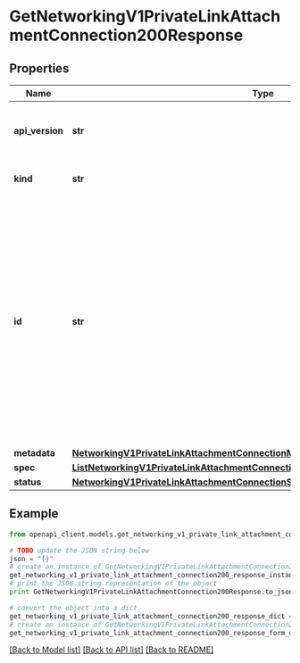 # GetNetworkingV1PrivateLinkAttachmentConnection200Response


## Properties
Name | Type | Description | Notes
------------ | ------------- | ------------- | -------------
**api_version** | **str** | APIVersion defines the schema version of this representation of a resource. | [readonly] 
**kind** | **str** | Kind defines the object this REST resource represents. | [readonly] 
**id** | **str** | ID is the \&quot;natural identifier\&quot; for an object within its scope/namespace; it is normally unique across time but not space. That is, you can assume that the ID will not be reclaimed and reused after an object is deleted (\&quot;time\&quot;); however, it may collide with IDs for other object &#x60;kinds&#x60; or objects of the same &#x60;kind&#x60; within a different scope/namespace (\&quot;space\&quot;). | [readonly] 
**metadata** | [**NetworkingV1PrivateLinkAttachmentConnectionMetadata**](NetworkingV1PrivateLinkAttachmentConnectionMetadata.md) |  | [optional] 
**spec** | [**ListNetworkingV1PrivateLinkAttachmentConnections200ResponseAllOfDataInnerSpec**](ListNetworkingV1PrivateLinkAttachmentConnections200ResponseAllOfDataInnerSpec.md) |  | 
**status** | [**NetworkingV1PrivateLinkAttachmentConnectionStatus**](NetworkingV1PrivateLinkAttachmentConnectionStatus.md) |  | 

## Example

```python
from openapi_client.models.get_networking_v1_private_link_attachment_connection200_response import GetNetworkingV1PrivateLinkAttachmentConnection200Response

# TODO update the JSON string below
json = "{}"
# create an instance of GetNetworkingV1PrivateLinkAttachmentConnection200Response from a JSON string
get_networking_v1_private_link_attachment_connection200_response_instance = GetNetworkingV1PrivateLinkAttachmentConnection200Response.from_json(json)
# print the JSON string representation of the object
print GetNetworkingV1PrivateLinkAttachmentConnection200Response.to_json()

# convert the object into a dict
get_networking_v1_private_link_attachment_connection200_response_dict = get_networking_v1_private_link_attachment_connection200_response_instance.to_dict()
# create an instance of GetNetworkingV1PrivateLinkAttachmentConnection200Response from a dict
get_networking_v1_private_link_attachment_connection200_response_form_dict = get_networking_v1_private_link_attachment_connection200_response.from_dict(get_networking_v1_private_link_attachment_connection200_response_dict)
```
[[Back to Model list]](../ccloud/README.md#documentation-for-models) [[Back to API list]](../ccloud/README.md#documentation-for-api-endpoints) [[Back to README]](../ccloud/README.md)


